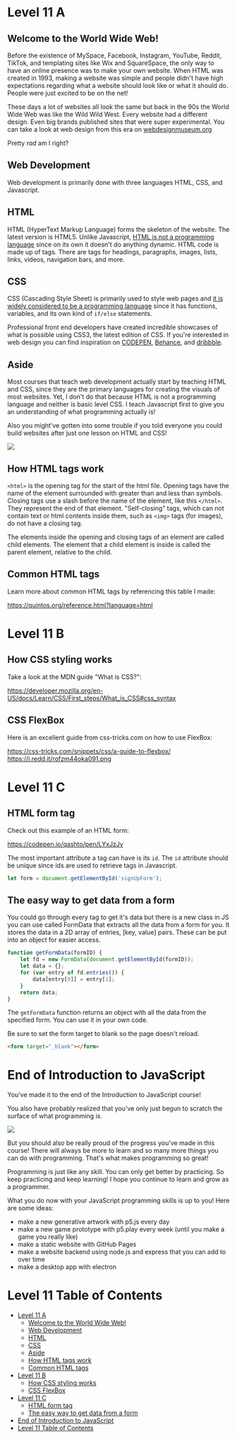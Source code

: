 # Level 11 A

## Welcome to the World Wide Web!

Before the existence of MySpace, Facebook, Instagram, YouTube, Reddit, TikTok, and templating sites like Wix and SquareSpace, the only way to have an online presence was to make your own website. When HTML was created in 1993, making a website was simple and people didn't have high expectations regarding what a website should look like or what it should do. People were just excited to be on the net!

These days a lot of websites all look the same but back in the 90s the World Wide Web was like the Wild Wild West. Every website had a different design. Even big brands published sites that were super experimental. You can take a look at web design from this era on [webdesignmuseum.org](https://www.webdesignmuseum.org/)

Pretty _rad_ am I right?

## Web Development

Web development is primarily done with three languages HTML, CSS, and Javascript.

## HTML

HTML (HyperText Markup Language) forms the skeleton of the website. The latest version is HTML5. Unlike Javascript, [HTML is not a programming language](https://ischool.syr.edu/why-html-is-not-a-programming-language/) since on its own it doesn't do anything dynamic. HTML code is made up of tags. There are tags for headings, paragraphs, images, lists, links, videos, navigation bars, and more.

## CSS

CSS (Cascading Style Sheet) is primarily used to style web pages and [it is widely considered to be a programming language](https://css-tricks.com/is-css-a-programming-language/) since it has functions, variables, and its own kind of `if/else` statements.

Professional front end developers have created incredible showcases of what is possible using CSS3, the latest edition of CSS. If you're interested in web design you can find inspiration on [CODEPEN](https://codepen.io), [Behance](https://www.behance.net/), and [dribbble](https://dribbble.com/).

## Aside

Most courses that teach web development actually start by teaching HTML and CSS, since they are the primary languages for creating the visuals of most websites. Yet, I don't do that because HTML is not a programming language and neither is basic level CSS. I teach Javascript first to give you an understanding of what programming actually is!

Also you might've gotten into some trouble if you told everyone you could build websites after just one lesson on HTML and CSS!

![](../src/memes/11_0.jpeg)

## How HTML tags work

`<html>` is the opening tag for the start of the html file. Opening tags have the name of the element surrounded with greater than and less than symbols. Closing tags use a slash before the name of the element, like this `</html>`. They represent the end of that element. "Self-closing" tags, which can not contain text or html contents inside them, such as `<img>` tags (for images), do not have a closing tag.

The elements inside the opening and closing tags of an element are called child elements. The element that a child element is inside is called the parent element, relative to the child.

## Common HTML tags

Learn more about common HTML tags by referencing this table I made:

<https://quintos.org/reference.html?language=html>

# Level 11 B

## How CSS styling works

Take a look at the MDN guide "What is CSS?":

<https://developer.mozilla.org/en-US/docs/Learn/CSS/First_steps/What_is_CSS#css_syntax>

## CSS FlexBox

Here is an excellent guide from css-tricks.com on how to use FlexBox:

<https://css-tricks.com/snippets/css/a-guide-to-flexbox/>
<https://i.redd.it/rofzm44oka091.png>

# Level 11 C

## HTML form tag

Check out this example of an HTML form:

https://codepen.io/qashto/pen/LYxJzJv

The most important attribute a tag can have is its `id`. The `id` attribute should be unique since ids are used to retrieve tags in Javascript.

```js
let form = document.getElementById('signUpForm');
```

## The easy way to get data from a form

You could go through every tag to get it's data but there is a new class in JS you can use called FormData that extracts all the data from a form for you. It stores the data in a 2D array of entries, [key, value] pairs. These can be put into an object for easier access.

```js
function getFormData(formID) {
	let fd = new FormData(document.getElementById(formID));
	let data = {};
	for (var entry of fd.entries()) {
		data[entry[0]] = entry[1];
	}
	return data;
}
```

The `getFormData` function returns an object with all the data from the specified form. You can use it in your own code.

Be sure to set the form target to blank so the page doesn't reload.

```html
<form target="_blank"></form>
```

# End of Introduction to JavaScript

You've made it to the end of the Introduction to JavaScript course!

You also have probably realized that you've only just begun to scratch the surface of what programming is.

![](../src/memes/11_1.jpeg)

But you should also be really proud of the progress you've made in this course! There will always be more to learn and so many more things you can do with programming. That's what makes programming so great!

Programming is just like any skill. You can only get better by practicing. So keep practicing and keep learning! I hope you continue to learn and grow as a programmer.

What you do now with your JavaScript programming skills is up to you! Here are some ideas:

- make a new generative artwork with p5.js every day
- make a new game prototype with p5.play every week (until you make a game you really like)
- make a static website with GitHub Pages
- make a website backend using node.js and express that you can add to over time
- make a desktop app with electron

# Level 11 Table of Contents

- [Level 11 A](#level-11-a)
  - [Welcome to the World Wide Web!](#welcome-to-the-world-wide-web)
  - [Web Development](#web-development)
  - [HTML](#html)
  - [CSS](#css)
  - [Aside](#aside)
  - [How HTML tags work](#how-html-tags-work)
  - [Common HTML tags](#common-html-tags)
- [Level 11 B](#level-11-b)
  - [How CSS styling works](#how-css-styling-works)
  - [CSS FlexBox](#css-flexbox)
- [Level 11 C](#level-11-c)
  - [HTML form tag](#html-form-tag)
  - [The easy way to get data from a form](#the-easy-way-to-get-data-from-a-form)
- [End of Introduction to JavaScript](#end-of-introduction-to-javascript)
- [Level 11 Table of Contents](#level-11-table-of-contents)
